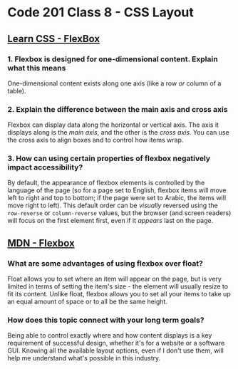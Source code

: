 # Code 201 Class 8 - CSS Layout

## [Learn CSS - FlexBox](https://web.dev/learn/css/flexbox/)

### 1. Flexbox is designed for one-dimensional content. Explain what this means

One-dimensional content exists along one axis (like a row *or* column of a table).

### 2. Explain the difference between the main axis and cross axis

Flexbox can display data along the horizontal or vertical axis. The axis it displays along is the *main axis*, and the other is the *cross axis*. You can use the cross axis to align boxes and to control how items wrap.

### 3. How can using certain properties of flexbox negatively impact accessibility?

By default, the appearance of flexbox elements is controlled by the language of the page (so for a page set to English, flexbox items will move left to right and top to bottom; if the page were set to Arabic, the items will move right to left). This default order can be *visually* reversed using the `row-reverse` or `column-reverse` values, but the browser (and screen readers) will focus on the first element first, even if it *appears* last on the page.

## [MDN - Flexbox](https://developer.mozilla.org/en-US/docs/Learn/CSS/CSS_layout/Flexbox)

### What are some advantages of using flexbox over float?

Float allows you to set where an item will appear on the page, but is very limited in terms of setting the item's size - the element will usually resize to fit its content. Unlike float, flexbox allows you to set all your items to take up an equal amount of space or to all be the same height.

### How does this topic connect with your long term goals?

Being able to control exactly where and how content displays is a key requirement of successful design, whether it's for a website or a software GUI. Knowing all the available layout options, even if I don't use them, will help me understand what's possible in this industry.
